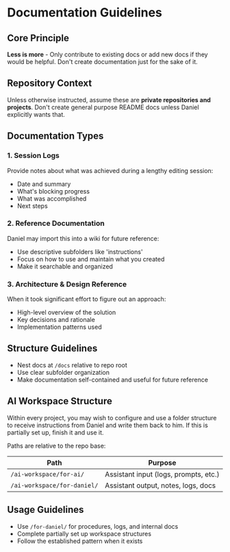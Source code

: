 # Documentation Guidelines

## Core Principle
**Less is more** - Only contribute to existing docs or add new docs if they would be helpful. Don't create documentation just for the sake of it.

## Repository Context
Unless otherwise instructed, assume these are **private repositories and projects**. Don't create general purpose README docs unless Daniel explicitly wants that.

## Documentation Types

### 1. Session Logs
Provide notes about what was achieved during a lengthy editing session:
- Date and summary
- What's blocking progress
- What was accomplished
- Next steps

### 2. Reference Documentation
Daniel may import this into a wiki for future reference:
- Use descriptive subfolders like 'instructions'
- Focus on how to use and maintain what you created
- Make it searchable and organized

### 3. Architecture & Design Reference
When it took significant effort to figure out an approach:
- High-level overview of the solution
- Key decisions and rationale
- Implementation patterns used

## Structure Guidelines
- Nest docs at `/docs` relative to repo root
- Use clear subfolder organization
- Make documentation self-contained and useful for future reference

## AI Workspace Structure
Within every project, you may wish to configure and use a folder structure to receive instructions from Daniel and write them back to him. If this is partially set up, finish it and use it.

Paths are relative to the repo base:

| Path                        | Purpose                               |
| --------------------------- | ------------------------------------- |
| `/ai-workspace/for-ai/`     | Assistant input (logs, prompts, etc.) |
| `/ai-workspace/for-daniel/` | Assistant output, notes, logs, docs   |

## Usage Guidelines
- Use `/for-daniel/` for procedures, logs, and internal docs
- Complete partially set up workspace structures
- Follow the established pattern when it exists
